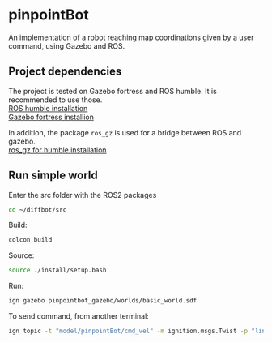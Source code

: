 # pinpointBot

An implementation of a robot reaching map coordinations given by a user command, using Gazebo and ROS.

## Project dependencies

The project is tested on Gazebo fortress and ROS humble.
It is recommended to use those.  
[ROS humble installation](https://docs.ros.org/en/humble/Installation.html)  
[Gazebo fortress installion](https://gazebosim.org/docs/fortress/install)

In addition, the package `ros_gz` is used for a bridge between ROS and gazebo.  
[ros_gz for humble installation](https://github.com/gazebosim/ros_gz/tree/humble)

## Run simple world

Enter the src folder with the ROS2 packages

```sh
cd ~/diffbot/src
```

Build:

```sh
colcon build
```


Source:

```sh
source ./install/setup.bash 
```

Run:

```sh
ign gazebo pinpointbot_gazebo/worlds/basic_world.sdf 
```

To send command, from another terminal:

```sh
ign topic -t "model/pinpointBot/cmd_vel" -m ignition.msgs.Twist -p "linear: {x: 0.5}, angular: {z: 0.05}"
```